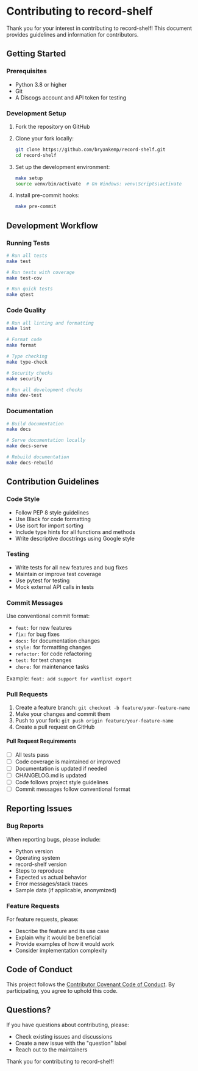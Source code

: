 # Contributing to record-shelf

Thank you for your interest in contributing to record-shelf! This document provides guidelines and information for contributors.

## Getting Started

### Prerequisites

- Python 3.8 or higher
- Git
- A Discogs account and API token for testing

### Development Setup

1. Fork the repository on GitHub
2. Clone your fork locally:
   ```bash
   git clone https://github.com/bryankemp/record-shelf.git
   cd record-shelf
   ```

3. Set up the development environment:
   ```bash
   make setup
   source venv/bin/activate  # On Windows: venv\Scripts\activate
   ```

4. Install pre-commit hooks:
   ```bash
   make pre-commit
   ```

## Development Workflow

### Running Tests

```bash
# Run all tests
make test

# Run tests with coverage
make test-cov

# Run quick tests
make qtest
```

### Code Quality

```bash
# Run all linting and formatting
make lint

# Format code
make format

# Type checking
make type-check

# Security checks
make security

# Run all development checks
make dev-test
```

### Documentation

```bash
# Build documentation
make docs

# Serve documentation locally
make docs-serve

# Rebuild documentation
make docs-rebuild
```

## Contribution Guidelines

### Code Style

- Follow PEP 8 style guidelines
- Use Black for code formatting
- Use isort for import sorting
- Include type hints for all functions and methods
- Write descriptive docstrings using Google style

### Testing

- Write tests for all new features and bug fixes
- Maintain or improve test coverage
- Use pytest for testing
- Mock external API calls in tests

### Commit Messages

Use conventional commit format:

- `feat:` for new features
- `fix:` for bug fixes
- `docs:` for documentation changes
- `style:` for formatting changes
- `refactor:` for code refactoring
- `test:` for test changes
- `chore:` for maintenance tasks

Example: `feat: add support for wantlist export`

### Pull Requests

1. Create a feature branch: `git checkout -b feature/your-feature-name`
2. Make your changes and commit them
3. Push to your fork: `git push origin feature/your-feature-name`
4. Create a pull request on GitHub

#### Pull Request Requirements

- [ ] All tests pass
- [ ] Code coverage is maintained or improved
- [ ] Documentation is updated if needed
- [ ] CHANGELOG.md is updated
- [ ] Code follows project style guidelines
- [ ] Commit messages follow conventional format

## Reporting Issues

### Bug Reports

When reporting bugs, please include:

- Python version
- Operating system
- record-shelf version
- Steps to reproduce
- Expected vs actual behavior
- Error messages/stack traces
- Sample data (if applicable, anonymized)

### Feature Requests

For feature requests, please:

- Describe the feature and its use case
- Explain why it would be beneficial
- Provide examples of how it would work
- Consider implementation complexity

## Code of Conduct

This project follows the [Contributor Covenant Code of Conduct](https://www.contributor-covenant.org/version/2/1/code_of_conduct/). By participating, you agree to uphold this code.

## Questions?

If you have questions about contributing, please:

- Check existing issues and discussions
- Create a new issue with the "question" label
- Reach out to the maintainers

Thank you for contributing to record-shelf!

